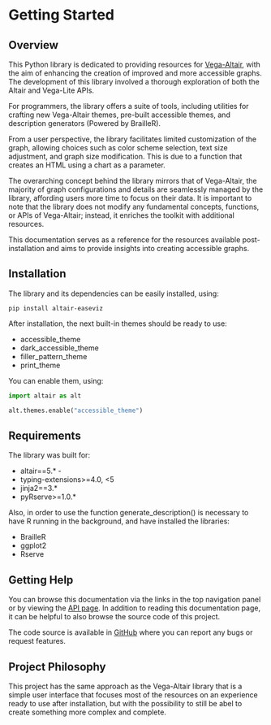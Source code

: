 # Getting Started

## Overview

This Python library is dedicated to providing resources for [Vega-Altair](https://altair-viz.github.io/index.html), with
the aim of enhancing the creation of
improved
and more accessible graphs. The development of this library involved a thorough exploration of both the Altair and
Vega-Lite APIs.

For programmers, the library offers a suite of tools, including utilities for crafting new Vega-Altair themes, pre-built
accessible themes, and description generators (Powered by BrailleR).

From a user perspective, the library facilitates limited customization of the graph, allowing choices such as color
scheme selection, text size adjustment, and graph size modification.
This is due to a function that creates an HTML using a chart as a parameter.

The overarching concept behind the library mirrors that of Vega-Altair, the majority of graph configurations and details
are
seamlessly managed by the library, affording users more time to focus on their data.
It is important to note that the library does not modify any fundamental concepts, functions, or APIs of Vega-Altair;
instead, it enriches the toolkit with additional resources.

This documentation serves as a reference for the resources available post-installation and aims to provide insights into
creating accessible graphs.

## Installation

The library and its dependencies can be easily installed, using:

```
pip install altair-easeviz
```

After installation, the next built-in themes should be ready to use:

- accessible_theme
- dark_accessible_theme
- filler_pattern_theme
- print_theme

You can enable them, using:

``` py
import altair as alt

alt.themes.enable("accessible_theme")
```

## Requirements

The library was built for:

- altair==5.* -
- typing-extensions>=4.0, <5
- jinja2==3.*
- pyRserve>=1.0.*

Also, in order to use the function generate_description() is necessary to have R running in the background, and have
installed the libraries:

- BrailleR
- ggplot2
- Rserve

## Getting Help

You can browse this documentation via the links in the top navigation panel or by viewing the [API page](p2-api.md).
In addition to reading this documentation page, it can be helpful to also browse the source code of this project.

The code source is available in [GitHub](https://miguelub.github.io/altair-easeviz/) where you can report any bugs or
request features.

## Project Philosophy

This project has the same approach as the Vega-Altair library that is a simple user interface
that focuses most of the resources on an experience ready to use after installation, but with the possibility to still
be abel to create something more complex and complete.

